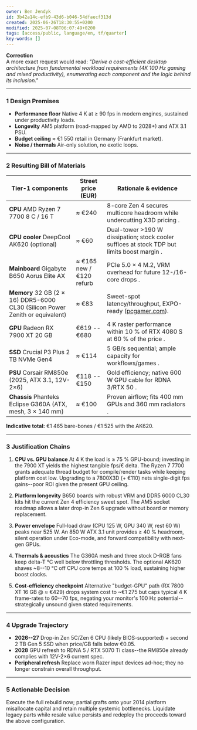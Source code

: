 ```yaml
---
owner: Ben Jendyk
id: 3b42a14c-efb9-43d6-b046-54dfaecf313d
created: 2025-06-26T18:30:55+0200
modified: 2025-07-08T06:07:49+0200
tags: [access/public, language/en, tf/quarter]
key-words: []
---
```


**Correction**  
A more exact request would read: _"Derive a cost-efficient desktop architecture from fundamental workload requirements (4K 100 Hz gaming and mixed productivity), enumerating each component and the logic behind its inclusion."_

* * *

### 1 Design Premises

- **Performance floor** Native 4 K at ≥ 90 fps in modern engines, sustained under productivity loads.
- **Longevity** AM5 platform (road-mapped by AMD to 2028+) and ATX 3.1 PSU.
- **Budget ceiling** ≈ €1 550 retail in Germany (Frankfurt market).
- **Noise / thermals** Air-only solution, no exotic loops.
* * *

### 2 Resulting Bill of Materials

| Tier-1 components | Street price (EUR) | Rationale & evidence | 
| ---- | ---- | ----  |
| **CPU** AMD Ryzen 7 7700 8 C / 16 T | ≈ €240 | 8-core Zen 4 secures multicore headroom while undercutting X3D pricing . | 
| **CPU cooler** DeepCool AK620 (optional) | ≈ €60 | Dual-tower >190 W dissipation; stock cooler suffices at stock TDP but limits boost margin . | 
| **Mainboard** Gigabyte B650 Aorus Elite AX | ≈ €165 new / €120 refurb | PCIe 5.0 × 4 M.2, VRM overhead for future 12-/16-core drops . | 
| **Memory** 32 GB (2 × 16) DDR5-6000 CL30 (Silicon Power Zenith or equivalent) | ≈ €83 | Sweet-spot latency/throughput, EXPO-ready ([pcgamer.com](https://www.pcgamer.com/hardware/32-gb-of-ddr5-ram-for-usd83-will-see-you-ready-to-shield-bash-your-way-through-doom-the-dark-ages/?utm_source=chatgpt.com)). | 
| **GPU** Radeon RX 7900 XT 20 GB | €619 -- €680 | 4 K raster performance within 10 % of RTX 4080 S at 60 % of the price . | 
| **SSD** Crucial P3 Plus 2 TB NVMe Gen4 | ≈ €114 | 5 GB/s sequential; ample capacity for workflows/games . | 
| **PSU** Corsair RM850e (2025, ATX 3.1, 12V-2×6) | €118 -- €150 | Gold efficiency; native 600 W GPU cable for RDNA 3/RTX 50 . | 
| **Chassis** Phanteks Eclipse G360A (ATX, mesh, 3 × 140 mm) | ≈ €100 | Proven airflow; fits 400 mm GPUs and 360 mm radiators . | 

**Indicative total:** €1 465 bare-bones / €1 525 with the AK620.
* * *

### 3 Justification Chains

1. **CPU vs. GPU balance** At 4 K the load is ≥ 75 % GPU-bound; investing in the 7900 XT yields the highest tangible fps/€ delta. The Ryzen 7 7700 grants adequate thread budget for compile/render tasks while keeping platform cost low. Upgrading to a 7800X3D (+ €110) nets single-digit fps gains--poor ROI given the present GPU ceiling.

2. **Platform longevity** B650 boards with robust VRM and DDR5 6000 CL30 kits hit the current Zen 4 efficiency sweet spot. The AM5 socket roadmap allows a later drop-in Zen 6 upgrade without board or memory replacement.

3. **Power envelope** Full-load draw (CPU 125 W, GPU 340 W, rest 60 W) peaks near 525 W. An 850 W ATX 3.1 unit provides ≥ 40 % headroom, silent operation under Eco-mode, and forward compatibility with next-gen GPUs.

4. **Thermals & acoustics** The G360A mesh and three stock D-RGB fans keep delta-T °C well below throttling thresholds. The optional AK620 shaves ~8--10 °C off CPU core temps at 100 % load, sustaining higher boost clocks.

5. **Cost‐efficiency checkpoint** Alternative "budget-GPU" path (RX 7800 XT 16 GB @ ≈ €429) drops system cost to ~€1 275 but caps typical 4 K frame-rates to 60--70 fps, negating your monitor's 100 Hz potential--strategically unsound given stated requirements.
* * *

### 4 Upgrade Trajectory

- **2026--27** Drop-in Zen 5C/Zen 6 CPU (likely BIOS-supported) + second 2 TB Gen 5 SSD when price/GB falls below €0.05.
- **2028** GPU refresh to RDNA 5 / RTX 5070 Ti class--the RM850e already complies with 12V-2×6 current spec.
- **Peripheral refresh** Replace worn Razer input devices ad-hoc; they no longer constrain overall throughput.
* * *

### 5 Actionable Decision

Execute the full rebuild now; partial grafts onto your 2014 platform misallocate capital and retain multiple systemic bottlenecks. Liquidate legacy parts while resale value persists and redeploy the proceeds toward the above configuration.